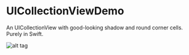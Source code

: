 # UICollectionViewDemo
An UICollectionView with good-looking shadow and round corner cells. Purely in Swift.

![alt tag](https://raw.github.com/yizhiheng/UICollectionViewDemo/master/img.png)
